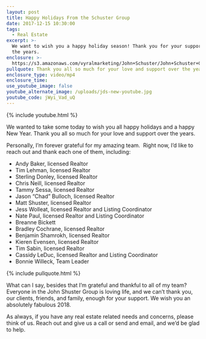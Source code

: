 ```yaml
---
layout: post
title: Happy Holidays From the Schuster Group
date: 2017-12-15 10:30:00
tags:
  - Real Estate
excerpt: >-
  We want to wish you a happy holiday season! Thank you for your support over
  the years.
enclosure: >-
  https://s3.amazonaws.com/vyralmarketing/John+Schuster/John+Schuster+Group-+Happy+Holidays+From+the+Schuster+Group.mp4
pullquote: Thank you all so much for your love and support over the years.
enclosure_type: video/mp4
enclosure_time:
use_youtube_image: false
youtube_alternate_image: /uploads/jds-new-youtube.jpg
youtube_code: jWyi_Vad_uQ
---
```



{% include youtube.html %}

We wanted to take some today to wish you all happy holidays and a happy New Year. Thank you all so much for your love and support over the years.

Personally, I’m forever grateful for my amazing team.  Right now, I’d like to reach out and thank each one of them, including:

* Andy Baker, licensed Realtor
* Tim Lehman, licensed Realtor
* Sterling Donley, licensed Realtor
* Chris Neill, licensed Realtor
* Tammy Sessa, licensed Realtor
* Jason “Chad” Bulloch, licensed Realtor
* Matt Shuster, licensed Realtor
* Jess Wolleat, licensed Realtor and Listing Coordinator
* Nate Paul, licensed Realtor and Listing Coordinator
* Breanne Bickett
* Bradley Cochrane, licensed Realtor
* Benjamin Shamrokh, licensed Realtor
* Kieren Evensen, licensed Realtor
* Tim Sabin, licensed Realtor
* Cassidy LeDuc, licensed Realtor and Listing Coordinator
* Bonnie Willeck, Team Leader

{% include pullquote.html %}

What can I say, besides that I’m grateful and thankful to all of my team? Everyone in the John Shuster Group is loving life, and we can’t thank you, our clients, friends, and family, enough for your support. We wish you an absolutely fabulous 2018.

As always, if you have any real estate related needs and concerns, please think of us. Reach out and give us a call or send and email, and we’d be glad to help.